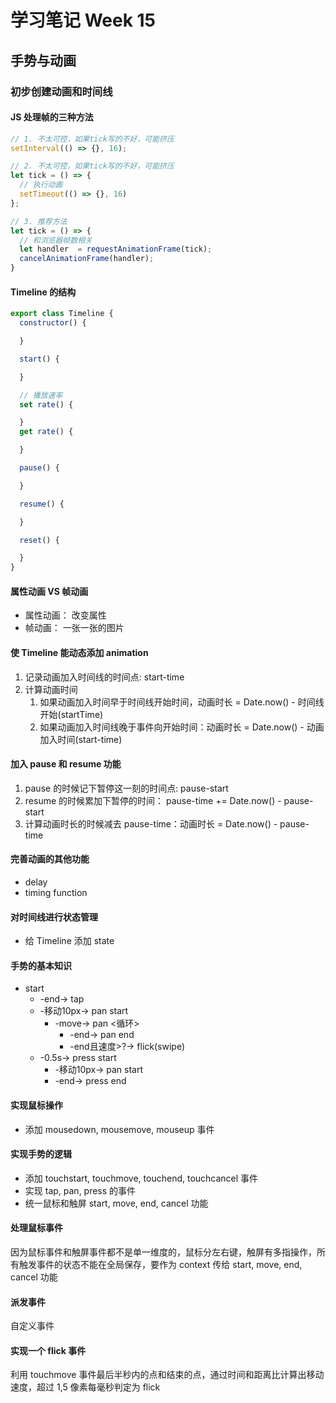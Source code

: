 # 学习笔记 Week 15
## 手势与动画

### 初步创建动画和时间线

#### JS 处理帧的三种方法

```js
// 1. 不太可控，如果tick写的不好，可能挤压
setInterval(() => {}, 16);

// 2. 不太可控，如果tick写的不好，可能挤压
let tick = () => {
  // 执行动画
  setTimeout(() => {}, 16)
};

// 3. 推荐方法
let tick = () => {
  // 和浏览器帧数相关
  let handler  = requestAnimationFrame(tick);
  cancelAnimationFrame(handler);
}
```
#### Timeline 的结构

```js
export class Timeline {
  constructor() {

  }

  start() {

  }

  // 播放速率
  set rate() {

  }
  get rate() {

  }

  pause() {

  }

  resume() {

  }

  reset() {

  }
}
```

#### 属性动画 VS 帧动画

* 属性动画： 改变属性
* 帧动画： 一张一张的图片

#### 使 Timeline 能动态添加 animation

1. 记录动画加入时间线的时间点: start-time
2. 计算动画时间
    1. 如果动画加入时间早于时间线开始时间，动画时长 = Date.now() - 时间线开始(startTime)
    2. 如果动画加入时间线晚于事件向开始时间：动画时长 = Date.now() - 动画加入时间(start-time)

#### 加入 pause 和 resume 功能

1. pause 的时候记下暂停这一刻的时间点: pause-start
2. resume 的时候累加下暂停的时间： pause-time += Date.now() - pause-start
3. 计算动画时长的时候减去 pause-time：动画时长 = Date.now() - pause-time

#### 完善动画的其他功能

* delay
* timing function

#### 对时间线进行状态管理

* 给 Timeline 添加 state

#### 手势的基本知识

* start
  * -end-> tap
  * -移动10px-> pan start
    * -move-> pan <循环>
      * -end-> pan end
      * -end且速度>?-> flick(swipe)
  * -0.5s-> press start
    * -移动10px-> pan start
    * -end-> press end

#### 实现鼠标操作

* 添加 mousedown, mousemove, mouseup 事件

#### 实现手势的逻辑

* 添加 touchstart, touchmove, touchend, touchcancel 事件
* 实现 tap, pan, press 的事件
* 统一鼠标和触屏 start, move, end, cancel 功能

#### 处理鼠标事件

因为鼠标事件和触屏事件都不是单一维度的，鼠标分左右键，触屏有多指操作，所有触发事件的状态不能在全局保存，要作为 context 传给 start, move, end, cancel 功能

#### 派发事件

自定义事件

#### 实现一个 flick 事件

利用 touchmove 事件最后半秒内的点和结束的点，通过时间和距离比计算出移动速度，超过 1,5 像素每毫秒判定为 flick
